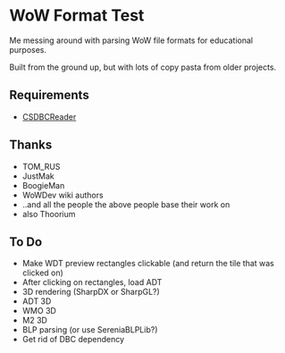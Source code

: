 # WoW Format Test
Me messing around with parsing WoW file formats for educational purposes.

Built from the ground up, but with lots of copy pasta from older projects.

## Requirements
- [CSDBCReader](http://marlamin.com/u/CSDBCReader.dll)

## Thanks
- TOM_RUS
- JustMak
- BoogieMan 
- WoWDev wiki authors
- ..and all the people the above people base their work on
- also Thoorium

## To Do
- Make WDT preview rectangles clickable (and return the tile that was clicked on)
- After clicking on rectangles, load ADT
- 3D rendering (SharpDX or SharpGL?)
- ADT 3D
- WMO 3D
- M2 3D
- BLP parsing (or use SereniaBLPLib?)
- Get rid of DBC dependency
